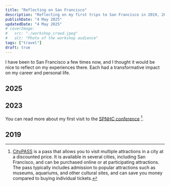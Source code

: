 ```yaml
---
title: "Reflecting on San Francisco"
description: "Reflecting on my first trips to San Francisco in 2019, 2023, and 2025."
publishDate: "4 May 2025"
updatedDate: "4 May 2025"
# coverImage:
#   src: "./workshop_crowd.jpeg"
#   alt: "Photo of the workshop audience"
tags: ["travel"]
draft: true
---
```


I have been to San Francisco a few times now, and I thought it would be nice to reflect on my experiences there. Each had a transformative impact on my career and personal life.

## 2025

## 2023

You can read more about my first visit to the [SPNHC conference](https://www.grantfitzsimmons.com/blog/spnhc-2023/) [^1].

## 2019

<!-- References -->

[^1]: [CityPASS](https://www.citypass.com/san-francisco) is a pass that allows you to visit multiple attractions in a city at a discounted price. It is available in several cities, including San Francisco, and can be purchased online or at participating attractions. The pass typically includes admission to popular attractions such as museums, aquariums, and other cultural sites, and can save you money compared to buying individual tickets.